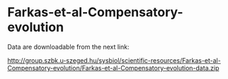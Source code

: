 # Farkas-et-al-Compensatory-evolution



Data are downloadable from the next link:

http://group.szbk.u-szeged.hu/sysbiol/scientific-resources/Farkas-et-al-Compensatory-evolution/Farkas-et-al-Compensatory-evolution-data.zip
